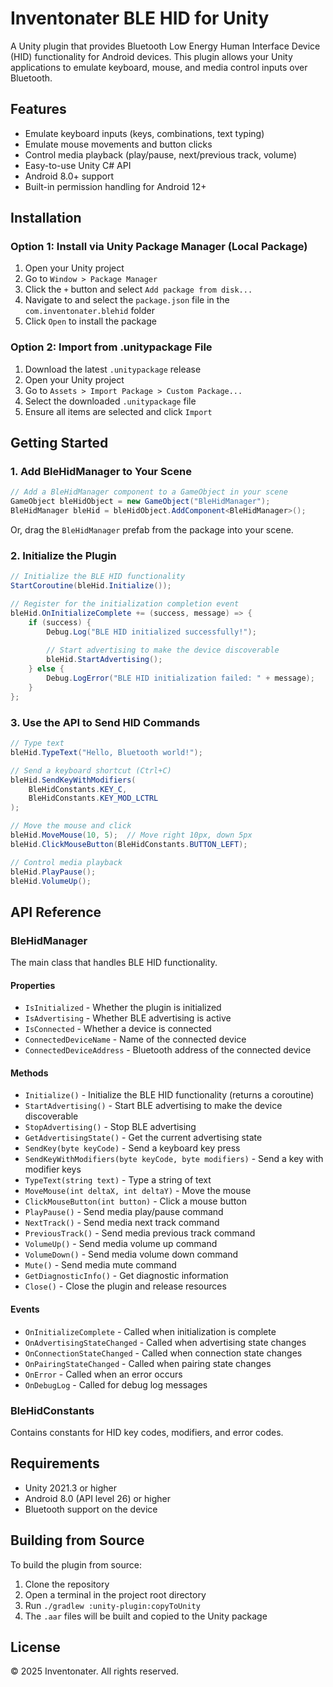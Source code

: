 # Inventonater BLE HID for Unity

A Unity plugin that provides Bluetooth Low Energy Human Interface Device (HID) functionality for Android devices. This plugin allows your Unity applications to emulate keyboard, mouse, and media control inputs over Bluetooth.

## Features

- Emulate keyboard inputs (keys, combinations, text typing)
- Emulate mouse movements and button clicks
- Control media playback (play/pause, next/previous track, volume)
- Easy-to-use Unity C# API
- Android 8.0+ support
- Built-in permission handling for Android 12+

## Installation

### Option 1: Install via Unity Package Manager (Local Package)

1. Open your Unity project
2. Go to `Window > Package Manager`
3. Click the `+` button and select `Add package from disk...`
4. Navigate to and select the `package.json` file in the `com.inventonater.blehid` folder
5. Click `Open` to install the package

### Option 2: Import from .unitypackage File

1. Download the latest `.unitypackage` release
2. Open your Unity project
3. Go to `Assets > Import Package > Custom Package...`
4. Select the downloaded `.unitypackage` file
5. Ensure all items are selected and click `Import`

## Getting Started

### 1. Add BleHidManager to Your Scene

```csharp
// Add a BleHidManager component to a GameObject in your scene
GameObject bleHidObject = new GameObject("BleHidManager");
BleHidManager bleHid = bleHidObject.AddComponent<BleHidManager>();
```

Or, drag the `BleHidManager` prefab from the package into your scene.

### 2. Initialize the Plugin

```csharp
// Initialize the BLE HID functionality
StartCoroutine(bleHid.Initialize());

// Register for the initialization completion event
bleHid.OnInitializeComplete += (success, message) => {
    if (success) {
        Debug.Log("BLE HID initialized successfully!");
        
        // Start advertising to make the device discoverable
        bleHid.StartAdvertising();
    } else {
        Debug.LogError("BLE HID initialization failed: " + message);
    }
};
```

### 3. Use the API to Send HID Commands

```csharp
// Type text
bleHid.TypeText("Hello, Bluetooth world!");

// Send a keyboard shortcut (Ctrl+C)
bleHid.SendKeyWithModifiers(
    BleHidConstants.KEY_C, 
    BleHidConstants.KEY_MOD_LCTRL
);

// Move the mouse and click
bleHid.MoveMouse(10, 5);  // Move right 10px, down 5px
bleHid.ClickMouseButton(BleHidConstants.BUTTON_LEFT);

// Control media playback
bleHid.PlayPause();
bleHid.VolumeUp();
```

## API Reference

### BleHidManager

The main class that handles BLE HID functionality.

#### Properties

- `IsInitialized` - Whether the plugin is initialized
- `IsAdvertising` - Whether BLE advertising is active
- `IsConnected` - Whether a device is connected
- `ConnectedDeviceName` - Name of the connected device
- `ConnectedDeviceAddress` - Bluetooth address of the connected device

#### Methods

- `Initialize()` - Initialize the BLE HID functionality (returns a coroutine)
- `StartAdvertising()` - Start BLE advertising to make the device discoverable
- `StopAdvertising()` - Stop BLE advertising
- `GetAdvertisingState()` - Get the current advertising state
- `SendKey(byte keyCode)` - Send a keyboard key press
- `SendKeyWithModifiers(byte keyCode, byte modifiers)` - Send a key with modifier keys
- `TypeText(string text)` - Type a string of text
- `MoveMouse(int deltaX, int deltaY)` - Move the mouse
- `ClickMouseButton(int button)` - Click a mouse button
- `PlayPause()` - Send media play/pause command
- `NextTrack()` - Send media next track command
- `PreviousTrack()` - Send media previous track command
- `VolumeUp()` - Send media volume up command
- `VolumeDown()` - Send media volume down command
- `Mute()` - Send media mute command
- `GetDiagnosticInfo()` - Get diagnostic information
- `Close()` - Close the plugin and release resources

#### Events

- `OnInitializeComplete` - Called when initialization is complete
- `OnAdvertisingStateChanged` - Called when advertising state changes
- `OnConnectionStateChanged` - Called when connection state changes
- `OnPairingStateChanged` - Called when pairing state changes
- `OnError` - Called when an error occurs
- `OnDebugLog` - Called for debug log messages

### BleHidConstants

Contains constants for HID key codes, modifiers, and error codes.

## Requirements

- Unity 2021.3 or higher
- Android 8.0 (API level 26) or higher
- Bluetooth support on the device

## Building from Source

To build the plugin from source:

1. Clone the repository
2. Open a terminal in the project root directory
3. Run `./gradlew :unity-plugin:copyToUnity`
4. The `.aar` files will be built and copied to the Unity package

## License

© 2025 Inventonater. All rights reserved.
